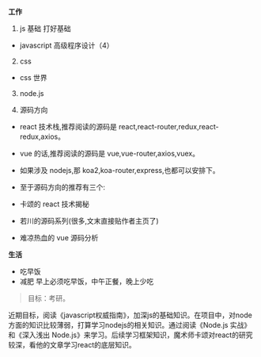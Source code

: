 **工作**

1. js 基础
   打好基础

- javascript 高级程序设计（4）

2. css

- css 世界

3. node.js

4. 源码方向

- react 技术栈,推荐阅读的源码是 react,react-router,redux,react-redux,axios。

- vue 的话,推荐阅读的源码是 vue,vue-router,axios,vuex。

- 如果涉及 nodejs,那 koa2,koa-router,express,也都可以安排下。

- 至于源码方向的推荐有三个:

- 卡颂的 react 技术揭秘
- 若川的源码系列(很多,文末直接贴作者主页了)
- 难凉热血的 vue 源码分析

**生活**

- 吃早饭
- 减肥
  早上必须吃早饭，中午正餐，晚上少吃

> 目标：考研。

近期目标，阅读《javascript权威指南》，加深js的基础知识。在项目中，对node方面的知识比较薄弱，打算学习nodejs的相关知识。通过阅读《Node.js 实战》和《深入浅出 Node.js》来学习。后续学习框架知识，魔术师卡颂对react的研究较深，看他的文章学习react的底层知识。